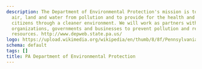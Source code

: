 ```yaml
---
description: The Department of Environmental Protection's mission is to protect Pennsylvania's
  air, land and water from pollution and to provide for the health and safety of its
  citizens through a cleaner environment. We will work as partners with individuals,
  organizations, governments and businesses to prevent pollution and restore our natural
  resources. http://www.depweb.state.pa.us/
logo: https://upload.wikimedia.org/wikipedia/en/thumb/8/8f/Pennsylvania_Department_of_Environmental_Protection_Logo.svg/278px-Pennsylvania_Department_of_Environmental_Protection_Logo.svg.png
schema: default
tags: []
title: PA Department of Environmental Protection
---
```


